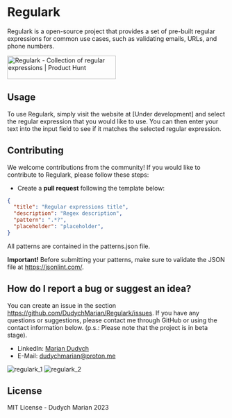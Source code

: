 # Regulark
Regulark is a open-source project that provides a set of pre-built regular expressions for common use cases, such as validating emails, URLs, and phone numbers.

<a href="https://www.producthunt.com/posts/regulark?utm_source=badge-featured&utm_medium=badge&utm_souce=badge-regulark" target="_blank"><img src="https://api.producthunt.com/widgets/embed-image/v1/featured.svg?post_id=385014&theme=light" alt="Regulark - Collection&#0032;of&#0032;regular&#0032;expressions | Product Hunt" style="width: 250px; height: 54px;" width="250" height="54" /></a>

## Usage
To use Regulark, simply visit the website at [Under development] and select the regular expression that you would like to use. You can then enter your text into the input field to see if it matches the selected regular expression.

## Contributing
We welcome contributions from the community! If you would like to contribute to Regulark, please follow these steps:

* Create a **pull request** following the template below:

```json
{
  "title": "Regular expressions title",
  "description": "Regex description",
  "pattern": ".*?",
  "placeholder": "placeholder",
}
```

All patterns are contained in the patterns.json file.

**Important!** Before submitting your patterns, make sure to validate the JSON file at https://jsonlint.com/.

## How do I report a bug or suggest an idea?

You can create an issue in the section
<https://github.com/DudychMarian/Regulark/issues>. If you have any questions or suggestions, please contact me through GitHub or using the contact information below. (p.s.: Please note that the project is in beta stage).

- LinkedIn: [Marian Dudych](https://www.linkedin.com/in/marian-dudych-960a69206/)
- E-Mail: [dudychmarian@proton.me](mailto:dudychmarian@proton.me)

![regulark_1](https://user-images.githubusercontent.com/62218468/227976709-91a8c04c-b57b-4a58-8032-b1ec2a304e9e.png)
![regulark_2](https://user-images.githubusercontent.com/62218468/227976748-6e6afb69-9779-4479-a731-16e408434e6e.png)


## License

MIT License - Dudych Marian 2023
